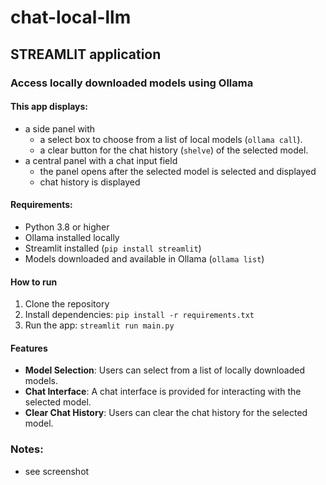 # chat-local-llm
## STREAMLIT application

### Access locally downloaded models using Ollama

#### This app displays:
- a side panel with 
  - a select box to choose from a list of local models (`ollama call`). 
  - a clear button for the chat history (`shelve`) of the selected model.
- a central panel with a chat input field
  - the panel opens after the selected model is selected and displayed
  - chat history is displayed

#### Requirements:
- Python 3.8 or higher
- Ollama installed locally
- Streamlit installed (`pip install streamlit`)
- Models downloaded and available in Ollama (`ollama list`)

#### How to run

1. Clone the repository
2. Install dependencies: `pip install -r requirements.txt`
3. Run the app: `streamlit run main.py`

#### Features

- **Model Selection**: Users can select from a list of locally downloaded models.
- **Chat Interface**: A chat interface is provided for interacting with the selected model.
- **Clear Chat History**: Users can clear the chat history for the selected model.

### Notes:
- see screenshot